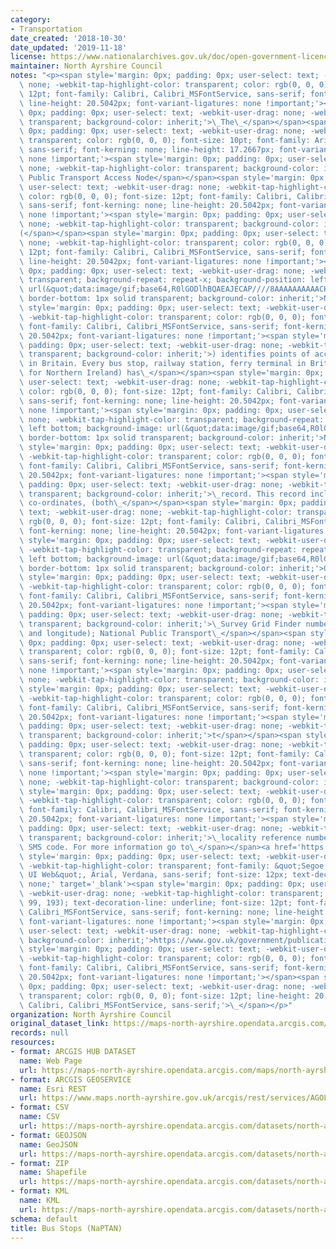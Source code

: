 ```yaml
---
category:
- Transportation
date_created: '2018-10-30'
date_updated: '2019-11-18'
license: https://www.nationalarchives.gov.uk/doc/open-government-licence/version/3/
maintainer: North Ayrshire Council
notes: "<p><span style='margin: 0px; padding: 0px; user-select: text; -webkit-user-drag:\
  \ none; -webkit-tap-highlight-color: transparent; color: rgb(0, 0, 0); font-size:\
  \ 12pt; font-family: Calibri, Calibri_MSFontService, sans-serif; font-kerning: none;\
  \ line-height: 20.5042px; font-variant-ligatures: none !important;'><span style='margin:\
  \ 0px; padding: 0px; user-select: text; -webkit-user-drag: none; -webkit-tap-highlight-color:\
  \ transparent; background-color: inherit;'>\_The\_</span></span><span style='margin:\
  \ 0px; padding: 0px; user-select: text; -webkit-user-drag: none; -webkit-tap-highlight-color:\
  \ transparent; color: rgb(0, 0, 0); font-size: 10pt; font-family: Arial, Arial_MSFontService,\
  \ sans-serif; font-kerning: none; line-height: 17.2667px; font-variant-ligatures:\
  \ none !important;'><span style='margin: 0px; padding: 0px; user-select: text; -webkit-user-drag:\
  \ none; -webkit-tap-highlight-color: transparent; background-color: inherit;'>National\
  \ Public Transport Access Node</span></span><span style='margin: 0px; padding: 0px;\
  \ user-select: text; -webkit-user-drag: none; -webkit-tap-highlight-color: transparent;\
  \ color: rgb(0, 0, 0); font-size: 12pt; font-family: Calibri, Calibri_MSFontService,\
  \ sans-serif; font-kerning: none; line-height: 20.5042px; font-variant-ligatures:\
  \ none !important;'><span style='margin: 0px; padding: 0px; user-select: text; -webkit-user-drag:\
  \ none; -webkit-tap-highlight-color: transparent; background-color: inherit;'>\_\
  (</span></span><span style='margin: 0px; padding: 0px; user-select: text; -webkit-user-drag:\
  \ none; -webkit-tap-highlight-color: transparent; color: rgb(0, 0, 0); font-size:\
  \ 12pt; font-family: Calibri, Calibri_MSFontService, sans-serif; font-kerning: none;\
  \ line-height: 20.5042px; font-variant-ligatures: none !important;'><span style='margin:\
  \ 0px; padding: 0px; user-select: text; -webkit-user-drag: none; -webkit-tap-highlight-color:\
  \ transparent; background-repeat: repeat-x; background-position: left bottom; background-image:\
  \ url(&quot;data:image/gif;base64,R0lGODlhBQAEAJECAP////8AAAAAAAAAACH5BAEAAAIALAAAAAAFAAQAAAIIlGAXCCHrTCgAOw==&quot;);\
  \ border-bottom: 1px solid transparent; background-color: inherit;'>NaPTAN</span></span><span\
  \ style='margin: 0px; padding: 0px; user-select: text; -webkit-user-drag: none;\
  \ -webkit-tap-highlight-color: transparent; color: rgb(0, 0, 0); font-size: 12pt;\
  \ font-family: Calibri, Calibri_MSFontService, sans-serif; font-kerning: none; line-height:\
  \ 20.5042px; font-variant-ligatures: none !important;'><span style='margin: 0px;\
  \ padding: 0px; user-select: text; -webkit-user-drag: none; -webkit-tap-highlight-color:\
  \ transparent; background-color: inherit;'>) identifies points of access to public\
  \ in Britain. Every bus stop, railway station, ferry terminal in Britain (except\
  \ for Northern Ireland) has\_</span></span><span style='margin: 0px; padding: 0px;\
  \ user-select: text; -webkit-user-drag: none; -webkit-tap-highlight-color: transparent;\
  \ color: rgb(0, 0, 0); font-size: 12pt; font-family: Calibri, Calibri_MSFontService,\
  \ sans-serif; font-kerning: none; line-height: 20.5042px; font-variant-ligatures:\
  \ none !important;'><span style='margin: 0px; padding: 0px; user-select: text; -webkit-user-drag:\
  \ none; -webkit-tap-highlight-color: transparent; background-repeat: repeat-x; background-position:\
  \ left bottom; background-image: url(&quot;data:image/gif;base64,R0lGODlhBQAEAJECAP////8AAAAAAAAAACH5BAEAAAIALAAAAAAFAAQAAAIIlGAXCCHrTCgAOw==&quot;);\
  \ border-bottom: 1px solid transparent; background-color: inherit;'>NaPTAN</span></span><span\
  \ style='margin: 0px; padding: 0px; user-select: text; -webkit-user-drag: none;\
  \ -webkit-tap-highlight-color: transparent; color: rgb(0, 0, 0); font-size: 12pt;\
  \ font-family: Calibri, Calibri_MSFontService, sans-serif; font-kerning: none; line-height:\
  \ 20.5042px; font-variant-ligatures: none !important;'><span style='margin: 0px;\
  \ padding: 0px; user-select: text; -webkit-user-drag: none; -webkit-tap-highlight-color:\
  \ transparent; background-color: inherit;'>\_record. This record includes location\
  \ co-ordinates, (both\_</span></span><span style='margin: 0px; padding: 0px; user-select:\
  \ text; -webkit-user-drag: none; -webkit-tap-highlight-color: transparent; color:\
  \ rgb(0, 0, 0); font-size: 12pt; font-family: Calibri, Calibri_MSFontService, sans-serif;\
  \ font-kerning: none; line-height: 20.5042px; font-variant-ligatures: none !important;'><span\
  \ style='margin: 0px; padding: 0px; user-select: text; -webkit-user-drag: none;\
  \ -webkit-tap-highlight-color: transparent; background-repeat: repeat-x; background-position:\
  \ left bottom; background-image: url(&quot;data:image/gif;base64,R0lGODlhBQAEAJECAP////8AAAAAAAAAACH5BAEAAAIALAAAAAAFAAQAAAIIlGAXCCHrTCgAOw==&quot;);\
  \ border-bottom: 1px solid transparent; background-color: inherit;'>Ordanance</span></span><span\
  \ style='margin: 0px; padding: 0px; user-select: text; -webkit-user-drag: none;\
  \ -webkit-tap-highlight-color: transparent; color: rgb(0, 0, 0); font-size: 12pt;\
  \ font-family: Calibri, Calibri_MSFontService, sans-serif; font-kerning: none; line-height:\
  \ 20.5042px; font-variant-ligatures: none !important;'><span style='margin: 0px;\
  \ padding: 0px; user-select: text; -webkit-user-drag: none; -webkit-tap-highlight-color:\
  \ transparent; background-color: inherit;'>\_Survey Grid Finder number and latitude\
  \ and longitude); National Public Transport\_</span></span><span style='margin:\
  \ 0px; padding: 0px; user-select: text; -webkit-user-drag: none; -webkit-tap-highlight-color:\
  \ transparent; color: rgb(0, 0, 0); font-size: 12pt; font-family: Calibri, Calibri_MSFontService,\
  \ sans-serif; font-kerning: none; line-height: 20.5042px; font-variant-ligatures:\
  \ none !important;'><span style='margin: 0px; padding: 0px; user-select: text; -webkit-user-drag:\
  \ none; -webkit-tap-highlight-color: transparent; background-color: inherit;'>Gazet</span></span><span\
  \ style='margin: 0px; padding: 0px; user-select: text; -webkit-user-drag: none;\
  \ -webkit-tap-highlight-color: transparent; color: rgb(0, 0, 0); font-size: 12pt;\
  \ font-family: Calibri, Calibri_MSFontService, sans-serif; font-kerning: none; line-height:\
  \ 20.5042px; font-variant-ligatures: none !important;'><span style='margin: 0px;\
  \ padding: 0px; user-select: text; -webkit-user-drag: none; -webkit-tap-highlight-color:\
  \ transparent; background-color: inherit;'>t</span></span><span style='margin: 0px;\
  \ padding: 0px; user-select: text; -webkit-user-drag: none; -webkit-tap-highlight-color:\
  \ transparent; color: rgb(0, 0, 0); font-size: 12pt; font-family: Calibri, Calibri_MSFontService,\
  \ sans-serif; font-kerning: none; line-height: 20.5042px; font-variant-ligatures:\
  \ none !important;'><span style='margin: 0px; padding: 0px; user-select: text; -webkit-user-drag:\
  \ none; -webkit-tap-highlight-color: transparent; background-color: inherit;'>eer</span></span><span\
  \ style='margin: 0px; padding: 0px; user-select: text; -webkit-user-drag: none;\
  \ -webkit-tap-highlight-color: transparent; color: rgb(0, 0, 0); font-size: 12pt;\
  \ font-family: Calibri, Calibri_MSFontService, sans-serif; font-kerning: none; line-height:\
  \ 20.5042px; font-variant-ligatures: none !important;'><span style='margin: 0px;\
  \ padding: 0px; user-select: text; -webkit-user-drag: none; -webkit-tap-highlight-color:\
  \ transparent; background-color: inherit;'>\_locality reference number; name and\
  \ SMS code. For more information go to\_</span></span><a href='https://www.gov.uk/government/publications/national-public-transport-access-node-schema'\
  \ style='margin: 0px; padding: 0px; user-select: text; -webkit-user-drag: none;\
  \ -webkit-tap-highlight-color: transparent; font-family: &quot;Segoe UI&quot;, &quot;Segoe\
  \ UI Web&quot;, Arial, Verdana, sans-serif; font-size: 12px; text-decoration-line:\
  \ none;' target='_blank'><span style='margin: 0px; padding: 0px; user-select: text;\
  \ -webkit-user-drag: none; -webkit-tap-highlight-color: transparent; color: rgb(5,\
  \ 99, 193); text-decoration-line: underline; font-size: 12pt; font-family: Calibri,\
  \ Calibri_MSFontService, sans-serif; font-kerning: none; line-height: 20.5042px;\
  \ font-variant-ligatures: none !important;'><span style='margin: 0px; padding: 0px;\
  \ user-select: text; -webkit-user-drag: none; -webkit-tap-highlight-color: transparent;\
  \ background-color: inherit;'>https://www.gov.uk/government/publications/national-public-transport-access-node-schema</span></span></a><span\
  \ style='margin: 0px; padding: 0px; user-select: text; -webkit-user-drag: none;\
  \ -webkit-tap-highlight-color: transparent; color: rgb(0, 0, 0); font-size: 12pt;\
  \ font-family: Calibri, Calibri_MSFontService, sans-serif; font-kerning: none; line-height:\
  \ 20.5042px; font-variant-ligatures: none !important;'></span><span style='margin:\
  \ 0px; padding: 0px; user-select: text; -webkit-user-drag: none; -webkit-tap-highlight-color:\
  \ transparent; color: rgb(0, 0, 0); font-size: 12pt; line-height: 20.5042px; font-family:\
  \ Calibri, Calibri_MSFontService, sans-serif;'>\_</span></p>"
organization: North Ayrshire Council
original_dataset_link: https://maps-north-ayrshire.opendata.arcgis.com/maps/north-ayrshire::bus-stops-naptan
records: null
resources:
- format: ARCGIS HUB DATASET
  name: Web Page
  url: https://maps-north-ayrshire.opendata.arcgis.com/maps/north-ayrshire::bus-stops-naptan
- format: ARCGIS GEOSERVICE
  name: Esri REST
  url: https://www.maps.north-ayrshire.gov.uk/arcgis/rest/services/AGOL/Open_Data_Portal4/MapServer/8
- format: CSV
  name: CSV
  url: https://maps-north-ayrshire.opendata.arcgis.com/datasets/north-ayrshire::bus-stops-naptan.csv?outSR=%7B%22latestWkid%22%3A27700%2C%22wkid%22%3A27700%7D
- format: GEOJSON
  name: GeoJSON
  url: https://maps-north-ayrshire.opendata.arcgis.com/datasets/north-ayrshire::bus-stops-naptan.geojson?outSR=%7B%22latestWkid%22%3A27700%2C%22wkid%22%3A27700%7D
- format: ZIP
  name: Shapefile
  url: https://maps-north-ayrshire.opendata.arcgis.com/datasets/north-ayrshire::bus-stops-naptan.zip?outSR=%7B%22latestWkid%22%3A27700%2C%22wkid%22%3A27700%7D
- format: KML
  name: KML
  url: https://maps-north-ayrshire.opendata.arcgis.com/datasets/north-ayrshire::bus-stops-naptan.kml?outSR=%7B%22latestWkid%22%3A27700%2C%22wkid%22%3A27700%7D
schema: default
title: Bus Stops (NaPTAN)
---
```

